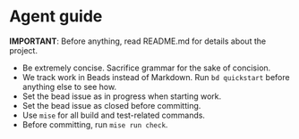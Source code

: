 # Agent guide

**IMPORTANT**: Before anything, read README.md for details about the project.

- Be extremely concise. Sacrifice grammar for the sake of concision.
- We track work in Beads instead of Markdown. Run `bd quickstart` before anything else to see how.
- Set the bead issue as in progress when starting work.
- Set the bead issue as closed before committing.
- Use `mise` for all build and test-related commands.
- Before committing, run `mise run check`.
